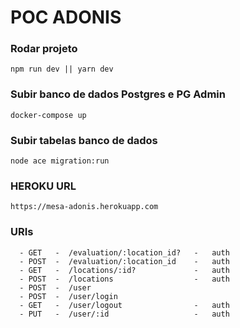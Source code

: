 # POC ADONIS

### Rodar projeto
```
npm run dev || yarn dev
```

### Subir banco de dados Postgres e PG Admin
```
docker-compose up
```

### Subir tabelas banco de dados
```
node ace migration:run
```

### HEROKU URL
```
https://mesa-adonis.herokuapp.com
```

### URIs
```
  - GET   -  /evaluation/:location_id?   -   auth
  - POST  -  /evaluation/:location_id    -   auth
  - GET   -  /locations/:id?             -   auth
  - POST  -  /locations                  -   auth
  - POST  -  /user
  - POST  -  /user/login
  - GET   -  /user/logout                -   auth
  - PUT   -  /user/:id                   -   auth
 ```
